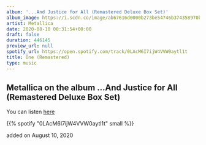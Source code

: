 ```yaml
---
album: '...And Justice for All (Remastered Deluxe Box Set)'
album_image: https://i.scdn.co/image/ab67616d0000b273be54746b374358970b5e617a
artist: Metallica
date: 2020-08-10 00:31:54+00:00
draft: false
duration: 446145
preview_url: null
spotify_url: https://open.spotify.com/track/0LAcM6I7ijW4VVW0aytl1t
title: One (Remastered)
type: music
---
```



## Metallica on the album ...And Justice for All (Remastered Deluxe Box Set)

You can listen [here](https://open.spotify.com/track/0LAcM6I7ijW4VVW0aytl1t)

{{% spotify "0LAcM6I7ijW4VVW0aytl1t" small %}}

added on August 10, 2020